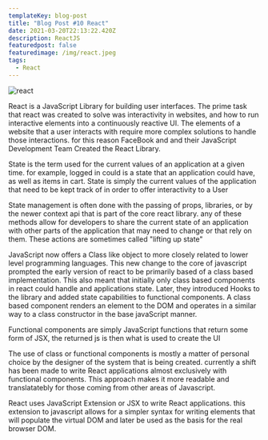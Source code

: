 ```yaml
---
templateKey: blog-post
title: "Blog Post #10 React"
date: 2021-03-20T22:13:22.420Z
description: ReactJS
featuredpost: false
featuredimage: /img/react.jpeg
tags:
  - React
---
```

![react](/img/react.jpeg "ReactJS")



React is a JavaScript Library for building user interfaces. The prime task that react was created to solve was interactivity in websites, and how to run interactive elements into a continuously reactive UI. The elements of a website that a user interacts with require more complex solutions to handle those interactions. for this reason FaceBook and and their JavaScript Development Team Created the React Library.



State is the term used for the current values of an application at a given time. for example, logged in could is a state that an application could have, as well as items in cart. State is simply the current values of the application that need to be kept track of in order to offer interactivity to a User

State management is often done with the passing of props, libraries, or by the newer context api that is part of the core react library. any of these methods allow for developers to share the current state of an application with other parts of the application that may need to change or that rely on them.  These actions are sometimes called "lifting up state"

JavaScript now offers a Class like object to more closely related to lower level programming languages. This new change to the core of javascript prompted the early version of react to be primarily based of a class based implementation. This also meant that initially only class based components in react could handle and applications state. Later, they introduced Hooks to the library and added state capabilities to functional components. A class based component renders an element to the DOM and operates in a similar way to a class constructor in the base javaScript manner. 

Functional components are simply JavaScript functions that return some form of JSX, the returned js is then what is used to create the UI

The use of class or functional components is mostly a matter of personal choice by the designer of the system that is being created. currently a shift has been made to write React applications almost exclusively with functional components. This approach makes it more readable and translatatebly for those coming from other areas of Javascript.

React uses JavaScript Extension or JSX to write React applications. this extension to javascript allows for a simpler syntax for writing elements that will populate the virtual DOM and later be used as the basis for the real browser DOM.